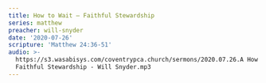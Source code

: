```yaml
---
title: How to Wait – Faithful Stewardship
series: matthew
preacher: will-snyder
date: '2020-07-26'
scripture: 'Matthew 24:36-51'
audio: >-
  https://s3.wasabisys.com/coventrypca.church/sermons/2020.07.26.A How to Wait –
  Faithful Stewardship - Will Snyder.mp3
---
```


